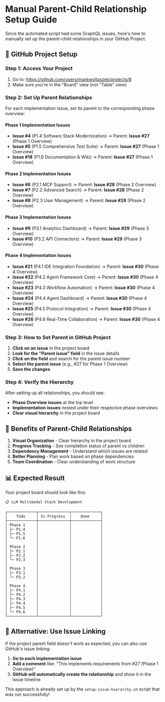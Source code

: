 # Manual Parent-Child Relationship Setup Guide

Since the automated script had some GraphQL issues, here's how to manually set up the parent-child relationships in your GitHub Project:

## 🎯 **GitHub Project Setup**

### **Step 1: Access Your Project**
1. Go to: https://github.com/users/markwoitaszek/projects/8
2. Make sure you're in the "Board" view (not "Table" view)

### **Step 2: Set Up Parent Relationships**
For each implementation issue, set its parent to the corresponding phase overview:

#### **Phase 1 Implementation Issues**
- **Issue #4** (P1.4 Software Stack Modernization) → Parent: **Issue #27** (Phase 1 Overview)
- **Issue #5** (P1.5 Comprehensive Test Suite) → Parent: **Issue #27** (Phase 1 Overview)  
- **Issue #18** (P1.6 Documentation & Wiki) → Parent: **Issue #27** (Phase 1 Overview)

#### **Phase 2 Implementation Issues**
- **Issue #6** (P2.1 MCP Support) → Parent: **Issue #28** (Phase 2 Overview)
- **Issue #7** (P2.2 Advanced Search) → Parent: **Issue #28** (Phase 2 Overview)
- **Issue #8** (P2.3 User Management) → Parent: **Issue #28** (Phase 2 Overview)

#### **Phase 3 Implementation Issues**
- **Issue #9** (P3.1 Analytics Dashboard) → Parent: **Issue #29** (Phase 3 Overview)
- **Issue #10** (P3.2 API Connectors) → Parent: **Issue #29** (Phase 3 Overview)

#### **Phase 4 Implementation Issues**
- **Issue #21** (P4.1 IDE Integration Foundation) → Parent: **Issue #30** (Phase 4 Overview)
- **Issue #22** (P4.2 Agent Framework Core) → Parent: **Issue #30** (Phase 4 Overview)
- **Issue #23** (P4.3 Workflow Automation) → Parent: **Issue #30** (Phase 4 Overview)
- **Issue #24** (P4.4 Agent Dashboard) → Parent: **Issue #30** (Phase 4 Overview)
- **Issue #25** (P4.5 Protocol Integration) → Parent: **Issue #30** (Phase 4 Overview)
- **Issue #26** (P4.6 Real-Time Collaboration) → Parent: **Issue #30** (Phase 4 Overview)

### **Step 3: How to Set Parent in GitHub Project**
1. **Click on an issue** in the project board
2. **Look for the "Parent issue" field** in the issue details
3. **Click on the field** and search for the parent issue number
4. **Select the parent issue** (e.g., #27 for Phase 1 Overview)
5. **Save the changes**

### **Step 4: Verify the Hierarchy**
After setting up all relationships, you should see:
- **Phase Overview issues** at the top level
- **Implementation issues** nested under their respective phase overviews
- **Clear visual hierarchy** in the project board

## 🎉 **Benefits of Parent-Child Relationships**

1. **Visual Organization** - Clear hierarchy in the project board
2. **Progress Tracking** - See completion status of parent vs children
3. **Dependency Management** - Understand which issues are related
4. **Better Planning** - Plan work based on phase dependencies
5. **Team Coordination** - Clear understanding of work structure

## 📊 **Expected Result**

Your project board should look like this:

```
📋 LLM Multimodal Stack Development

┌─────────────┬──────────────┬─────────────┐
│    Todo     │ In Progress  │    Done     │
├─────────────┼──────────────┼─────────────┤
│ Phase 1     │              │             │
│ ├─ P1.4     │              │             │
│ ├─ P1.5     │              │             │
│ └─ P1.6     │              │             │
│             │              │             │
│ Phase 2     │              │             │
│ ├─ P2.1     │              │             │
│ ├─ P2.2     │              │             │
│ └─ P2.3     │              │             │
│             │              │             │
│ Phase 3     │              │             │
│ ├─ P3.1     │              │             │
│ └─ P3.2     │              │             │
│             │              │             │
│ Phase 4     │              │             │
│ ├─ P4.1     │              │             │
│ ├─ P4.2     │              │             │
│ ├─ P4.3     │              │             │
│ ├─ P4.4     │              │             │
│ ├─ P4.5     │              │             │
│ └─ P4.6     │              │             │
└─────────────┴──────────────┴─────────────┘
```

## 🔧 **Alternative: Use Issue Linking**

If the project parent field doesn't work as expected, you can also use GitHub's issue linking:

1. **Go to each implementation issue**
2. **Add a comment** like: "This implements requirements from #27 (Phase 1 Overview)"
3. **GitHub will automatically create the relationship** and show it in the issue timeline

This approach is already set up by the `setup-issue-hierarchy.sh` script that was run successfully!
